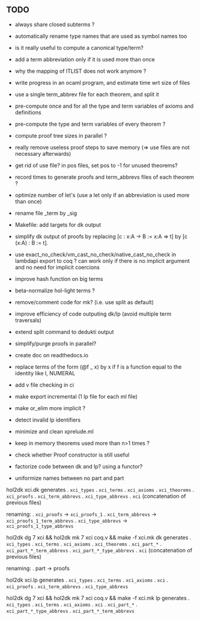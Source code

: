 TODO
----

- always share closed subterms ?

- automatically rename type names that are used as symbol names too

- is it really useful to compute a canonical type/term?

- add a term abbreviation only if it is used more than once

- why the mapping of ITLIST does not work anymore ?

- write progress in an ocaml program, and estimate time wrt size of files

- use a single term_abbrev file for each theorem, and split it

- pre-compute once and for all the type and term variables of axioms and definitions

- pre-compute the type and term variables of every theorem ?

- compute proof tree sizes in parallel ?

- really remove useless proof steps to save memory (=> use files are not necessary afterwards)

- get rid of use file? in pos files, set pos to -1 for unused theorems?

- record times to generate proofs and term_abbrevs files of each theorem ?

- optimize number of let's (use a let only if an abbreviation is used more than once)

- rename file _term by _sig

- Makefile: add targets for dk output

- simplify dk output of proofs by replacing [c : x:A -> B := x:A => t] by [c (x:A) : B := t].

- use exact_no_check/vm_cast_no_check/native_cast_no_check in lambdapi export to coq ? can work only if there is no implicit argument and no need for implicit coercions

- improve hash function on big terms

- beta-normalize hol-light terms ?

- remove/comment code for mk? (i.e. use split as default)

- improve efficiency of code outputing dk/lp (avoid multiple term traversals)

- extend split command to dedukti output

- simplify/purge proofs in parallel?

- create doc on readthedocs.io

- replace terms of the form (@f _ x) by x if f is a function equal to
  the identity like I, NUMERAL

- add v file checking in ci

- make export incremental (1 lp file for each ml file)

- make or_elim more implicit ?

- detect invalid lp identifiers

- minimize and clean xprelude.ml

- keep in memory theorems used more than n>1 times ?

- check whether Proof constructor is still useful

- factorize code between dk and lp? using a functor?

- uniformize names between no part and part

hol2dk xci.dk generates
    . `xci_types`
    . `xci_terms`
    . `xci_axioms`
    . `xci_theorems`
    . `xci_proofs`
    . `xci_term_abbrevs`
    . `xci_type_abbrevs`
    . `xci`
(concatenation of previous files)

renaming:
    . `xci_proofs` -> `xci_proofs_1`
    . `xci_term_abbrevs` -> `xci_proofs_1_term_abbrevs`
    . `xci_type_abbrevs` -> `xci_proofs_1_type_abbrevs`
    
hol2dk dg 7 xci && hol2dk mk 7 xci coq.v && make -f xci.mk dk generates
    . `xci_types`
    . `xci_terms`
    . `xci_axioms`
    . `xci_theorems`
    . `xci_part_*`
    . `xci_part_*_term_abbrevs`
    . `xci_part_*_type_abbrevs`
    . `xci`
(concatenation of previous files)

renaming:
    . part -> proofs
    
hol2dk xci.lp generates
    . `xci_types`
    . `xci_terms`
    . `xci_axioms`
    . `xci`
    . `xci_proofs`
    . `xci_term_abbrevs`
    . `xci_type_abbrevs`

hol2dk dg 7 xci && hol2dk mk 7 xci coq.v && make -f xci.mk lp generates
    . `xci_types`
    . `xci_terms`
    . `xci_axioms`
    . `xci`
    . `xci_part_*`
    . `xci_part_*_type_abbrevs`
    . `xci_part_*_term_abbrevs`
    
